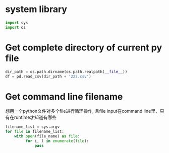 # system library
```py
import sys
import os
```

# Get complete directory of current py file
```py
dir_path = os.path.dirname(os.path.realpath(__file__))
df = pd.read_csv(dir_path + '222.csv')
```

# Get command line filename
想用一个python文件对多个file进行循环操作, 且file input在command line里，只有在runtime才知道有哪些
```py
filename_list = sys.argv
for file in filename_list:
    with open(file_name) as file:
         for i, l in enumerate(file):
             pass
```


